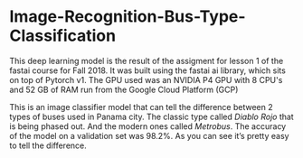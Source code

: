 # Image-Recognition-Bus-Type-Classification

This deep learning model is the result of the assigment for lesson 1 of the fastai course for Fall 2018. It was built using the fastai ai library, which sits on top of Pytorch v1. The GPU used was an NVIDIA P4 GPU with 8 CPU's and 52 GB of RAM run from the Google Cloud Platform (GCP)

This is an image classifier model that can tell the difference between 2 types of buses used in Panama city. The classic type called *Diablo Rojo* that is being phased out. And the modern ones called *Metrobus*. The accuracy of the model on a validation set was 98.2%. As you can see it’s pretty easy to tell the difference.

